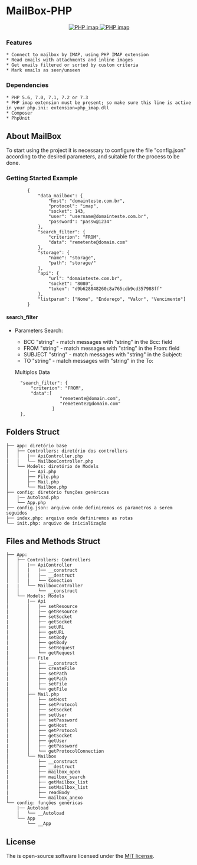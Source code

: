 
# MailBox-PHP

<p align="center">
<a href="https://opensource.org/licenses/MIT">
    <img src="https://img.shields.io/badge/license-MIT-brightgreen.svg?style=flat-square" alt="PHP imap">
</a>
<a href="https://www.php.net/manual/pt_BR/book.imap.php">
    <img src="https://img.shields.io/packagist/php-v/php-imap/php-imap/3.0.8.svg" alt="PHP imap">
</a>
</p>

### Features
    
    * Connect to mailbox by IMAP, using PHP IMAP extension
    * Read emails with attachments and inline images
    * Get emails filtered or sorted by custom criteria
    * Mark emails as seen/unseen

### Dependencies
    
    * PHP 5.6, 7.0, 7.1, 7.2 or 7.3
    * PHP imap extension must be present; so make sure this line is active in your php.ini: extension=php_imap.dll
    * Composer
    * PhpUnit

## About MailBox

To start using the project it is necessary to configure the file "config.json" according to the desired parameters, and suitable for the process to be done.

### Getting Started Example
            {
                "data_mailbox": {
                    "host": "domainteste.com.br",
                    "protocol": "imap",
                    "socket": 143,
                    "user": "username@domainteste.com.br",
                    "password": "passw@1234"
                },
                "search_filter": {
                    "criterion": "FROM",
                    "data": "remetente@domain.com"
                },
                "storage": {
                    "name": "storage",
                    "path": "storage/"
                },
                "api": {
                    "url": "domainteste.com.br",
                    "socket": "8080",
                    "token": "d9b628848260c8a765cdb9cd357988ff"
                },
                "listparam": ["Nome", "Endereço", "Valor", "Vencimento"]
            }

#### search_filter

+ Parameters Search:
   * BCC "string" - match messages with "string" in the Bcc: field
   * FROM "string" - match messages with "string" in the From: field
   * SUBJECT "string" - match messages with "string" in the Subject:
   * TO "string" - match messages with "string" in the To:

  Multiplos Data

        "search_filter": {
            "criterion": "FROM",
            "data":[
                       "remetente@domain.com",
                       "remetente2@domain.com"
                    ]
        },

## Folders Struct

    ├── app: diretório base
    │   ├── Controllers: diretório dos controllers
    │   │   |── ApiController.php
    |   |   └── MailboxController.php 
    │   └── Models: diretório de Models
    │       |── Api.php
    │       ├── File.php
    │       ├── Mail.php
    │       └── Mailbox.php
    ├── config: diretório funções genéricas
    │   |── Autoload.php
    │   └── App.php
    ├── config.json: arquivo onde definiremos os parametros a serem seguidos
    ├── index.php: arquivo onde definiremos as rotas
    └── init.php: arquivo de inicialização

## Files and Methods Struct

    ├── App: 
    │   ├── Controllers: Controllers
    │   │   |── ApiController
    │   │   |   |── __construct
    │   │   |   |── __destruct
    │   │   |   └── Conection
    |   |   └── MailboxController
    │   │       └── __construct
    │   └── Models: Models
    │       |── Api
    |       │   |── setResource
    |       │   |── getResource
    |       │   ├── setSocket
    |       │   ├── getSocket
    |       │   ├── setURL
    |       │   ├── getURL
    |       │   ├── setBody
    |       │   ├── getBody
    |       │   ├── setRequest
    |       │   └── getRequest
    │       ├── File
    |       │   ├── __construct
    |       │   ├── createFile
    |       │   ├── setPath
    |       │   ├── getPath
    |       │   ├── setFile
    |       │   └── getFile
    │       ├── Mail.php
    |       │   ├── setHost
    |       │   ├── setProtocol
    |       │   ├── setSocket
    |       │   ├── setUser
    |       │   ├── setPassword
    |       │   ├── getHost
    |       │   ├── getProtocol
    |       │   ├── getSocket
    |       │   ├── getUser
    |       │   ├── getPassword
    |       │   └── getProtocolConnection
    │       └── Mailbox
    |           ├── __construct
    |           ├── __destruct
    |           ├── mailbox_open
    |           ├── mailbox_search
    |           ├── getMailbox_list
    |           ├── setMailbox_list
    |           ├── readBody
    |           └── mailbox_anexo
    └── config: funções genéricas
        |── Autoload
        │   └── __Autoload
        └── App
            └── __App

## License

The is open-source software licensed under the [MIT license](https://opensource.org/licenses/MIT).